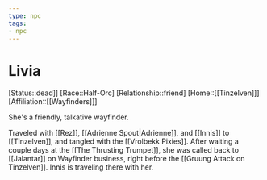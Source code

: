 ```yaml
---
type: npc
tags: 
- npc
---
```


# Livia
[Status::dead]]
[Race::Half-Orc]
[Relationship::friend]
[Home::[[Tinzelven]]]
[Affiliation::[[Wayfinders]]]

She's a friendly, talkative wayfinder.

Traveled with [[Rez]], [[Adrienne Spout|Adrienne]], and [[Innis]] to [[Tinzelven]], and tangled with the [[Vrolbekk Pixies]]. After waiting a couple days at the [[The Thrusting Trumpet]], she was called back to [[Jalantar]] on Wayfinder business, right before the [[Gruung Attack on Tinzelven]]. Innis is traveling there with her.

